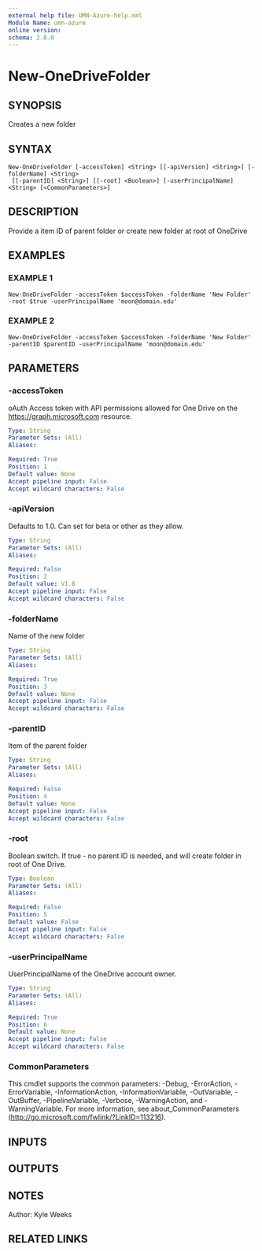 ```yaml
---
external help file: UMN-Azure-help.xml
Module Name: umn-azure
online version:
schema: 2.0.0
---
```


# New-OneDriveFolder

## SYNOPSIS
Creates a new folder

## SYNTAX

```
New-OneDriveFolder [-accessToken] <String> [[-apiVersion] <String>] [-folderName] <String>
 [[-parentID] <String>] [[-root] <Boolean>] [-userPrincipalName] <String> [<CommonParameters>]
```

## DESCRIPTION
Provide a item ID of parent folder or create new folder at root of OneDrive

## EXAMPLES

### EXAMPLE 1
```
New-OneDriveFolder -accessToken $accessToken -folderName 'New Folder' -root $true -userPrincipalName 'moon@domain.edu'
```

### EXAMPLE 2
```
New-OneDriveFolder -accessToken $accessToken -folderName 'New Folder' -parentID $parentID -userPrincipalName 'moon@domain.edu'
```

## PARAMETERS

### -accessToken
oAuth Access token with API permissions allowed for One Drive on the https://graph.microsoft.com resource.

```yaml
Type: String
Parameter Sets: (All)
Aliases:

Required: True
Position: 1
Default value: None
Accept pipeline input: False
Accept wildcard characters: False
```

### -apiVersion
Defaults to 1.0.
Can set for beta or other as they allow.

```yaml
Type: String
Parameter Sets: (All)
Aliases:

Required: False
Position: 2
Default value: V1.0
Accept pipeline input: False
Accept wildcard characters: False
```

### -folderName
Name of the new folder

```yaml
Type: String
Parameter Sets: (All)
Aliases:

Required: True
Position: 3
Default value: None
Accept pipeline input: False
Accept wildcard characters: False
```

### -parentID
Item of the parent folder

```yaml
Type: String
Parameter Sets: (All)
Aliases:

Required: False
Position: 4
Default value: None
Accept pipeline input: False
Accept wildcard characters: False
```

### -root
Boolean switch.
If true - no parent ID is needed, and will create folder in root of One Drive.

```yaml
Type: Boolean
Parameter Sets: (All)
Aliases:

Required: False
Position: 5
Default value: False
Accept pipeline input: False
Accept wildcard characters: False
```

### -userPrincipalName
UserPrincipalName of the OneDrive account owner.

```yaml
Type: String
Parameter Sets: (All)
Aliases:

Required: True
Position: 6
Default value: None
Accept pipeline input: False
Accept wildcard characters: False
```

### CommonParameters
This cmdlet supports the common parameters: -Debug, -ErrorAction, -ErrorVariable, -InformationAction, -InformationVariable, -OutVariable, -OutBuffer, -PipelineVariable, -Verbose, -WarningAction, and -WarningVariable.
For more information, see about_CommonParameters (http://go.microsoft.com/fwlink/?LinkID=113216).

## INPUTS

## OUTPUTS

## NOTES
Author: Kyle Weeks

## RELATED LINKS
